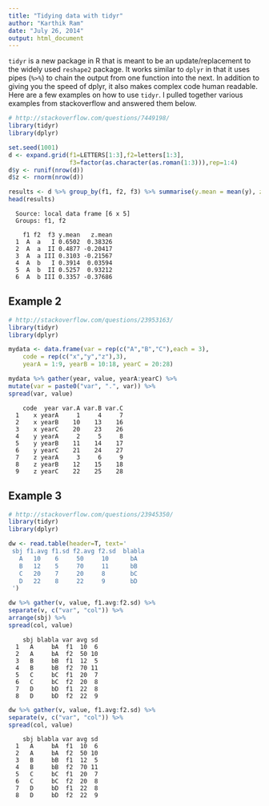 ```yaml
---
title: "Tidying data with tidyr"
author: "Karthik Ram"
date: "July 26, 2014"
output: html_document
---
```


`tidyr` is a new package in R that is meant to be an update/replacement to the widely used `reshape2` package. It works similar to `dplyr` in that it uses pipes (`%>%`) to chain the output from one function into the next. In addition to giving you the speed of dplyr, it also makes complex code human readable. Here are a few examples on how to use `tidyr`. I pulled together various examples from stackoverflow and answered them below.




```r
# http://stackoverflow.com/questions/7449198/
library(tidyr)
library(dplyr)
```


```r
set.seed(1001)
d <- expand.grid(f1=LETTERS[1:3],f2=letters[1:3],
                 f3=factor(as.character(as.roman(1:3))),rep=1:4)
d$y <- runif(nrow(d))
d$z <- rnorm(nrow(d))

results <- d %>% group_by(f1, f2, f3) %>% summarise(y.mean = mean(y), z.mean = mean(z))
head(results)
```

```
  Source: local data frame [6 x 5]
  Groups: f1, f2
  
    f1 f2  f3 y.mean   z.mean
  1  A  a   I 0.6502  0.38326
  2  A  a  II 0.4877 -0.20417
  3  A  a III 0.3103 -0.21567
  4  A  b   I 0.3914  0.03594
  5  A  b  II 0.5257  0.93212
  6  A  b III 0.3357 -0.37686
```

## Example 2


```r
# http://stackoverflow.com/questions/23953163/
library(tidyr)
library(dplyr)

mydata <- data.frame(var = rep(c("A","B","C"),each = 3), 
	code = rep(c("x","y","z"),3), 
	yearA = 1:9, yearB = 10:18, yearC = 20:28)

mydata %>% gather(year, value, yearA:yearC) %>%
mutate(var = paste0("var", ".", var)) %>%
spread(var, value)	
```

```
    code  year var.A var.B var.C
  1    x yearA     1     4     7
  2    x yearB    10    13    16
  3    x yearC    20    23    26
  4    y yearA     2     5     8
  5    y yearB    11    14    17
  6    y yearC    21    24    27
  7    z yearA     3     6     9
  8    z yearB    12    15    18
  9    z yearC    22    25    28
```

## Example 3


```r
# http://stackoverflow.com/questions/23945350/
library(tidyr)
library(dplyr)

dw <- read.table(header=T, text='
 sbj f1.avg f1.sd f2.avg f2.sd  blabla
   A   10    6     50     10      bA
   B   12    5     70     11      bB
   C   20    7     20     8       bC
   D   22    8     22     9       bD
 ')

dw %>% gather(v, value, f1.avg:f2.sd) %>% 
separate(v, c("var", "col")) %>% 
arrange(sbj) %>% 
spread(col, value)
```

```
    sbj blabla var avg sd
  1   A     bA  f1  10  6
  2   A     bA  f2  50 10
  3   B     bB  f1  12  5
  4   B     bB  f2  70 11
  5   C     bC  f1  20  7
  6   C     bC  f2  20  8
  7   D     bD  f1  22  8
  8   D     bD  f2  22  9
```

```r
dw %>% gather(v, value, f1.avg:f2.sd) %>% 
separate(v, c("var", "col")) %>% 
spread(col, value)
```

```
    sbj blabla var avg sd
  1   A     bA  f1  10  6
  2   A     bA  f2  50 10
  3   B     bB  f1  12  5
  4   B     bB  f2  70 11
  5   C     bC  f1  20  7
  6   C     bC  f2  20  8
  7   D     bD  f1  22  8
  8   D     bD  f2  22  9
```

